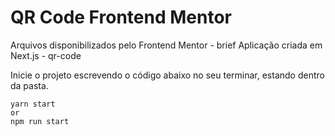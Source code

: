 # QR Code Frontend Mentor

Arquivos disponibilizados pelo Frontend Mentor - brief
Aplicação criada em Next.js - qr-code

Inicie o projeto escrevendo o código abaixo no seu terminar, estando dentro da pasta.

```
yarn start
or
npm run start
```
